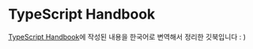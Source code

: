 # TypeScript Handbook

[TypeScript Handbook](https://www.typescriptlang.org/docs/handbook/intro.html)에 작성된 내용을 한국어로 변역해서 정리한 깃북입니다 : )